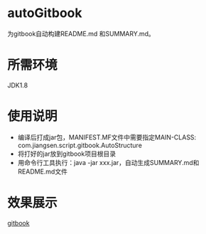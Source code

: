 # autoGitbook
为gitbook自动构建README.md 和SUMMARY.md。
# 所需环境
JDK1.8
# 使用说明
 * 编译后打成jar包，MANIFEST.MF文件中需要指定MAIN-CLASS: com.jiangsen.script.gitbook.AutoStructure
 * 将打好的jar放到gitbook项目根目录
 * 用命令行工具执行：java -jar xxx.jar，自动生成SUMMARY.md和README.md文件
# 效果展示
  [gitbook](http://senknight.gitee.io/gitbook/)
